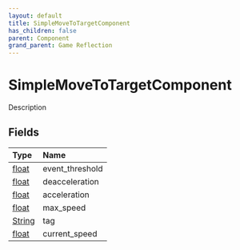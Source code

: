 ```yaml
---
layout: default
title: SimpleMoveToTargetComponent
has_children: false
parent: Component
grand_parent: Game Reflection
---
```

# SimpleMoveToTargetComponent
Description 

## Fields

| Type | Name |
|:-------------|:--------------|
| [float](/docs/game-reflection/components/float) | event_threshold |
| [float](/docs/game-reflection/components/float) | deacceleration |
| [float](/docs/game-reflection/components/float) | acceleration |
| [float](/docs/game-reflection/components/float) | max_speed |
| [String](/docs/game-reflection/components/string) | tag |
| [float](/docs/game-reflection/components/float) | current_speed |

